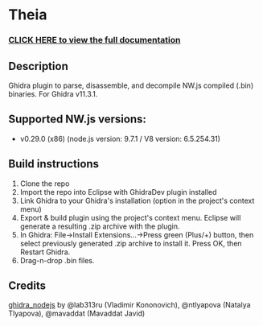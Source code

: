 # Theia

### [CLICK HERE to view the full documentation](https://llamawa.re/Theia/)

## Description

Ghidra plugin to parse, disassemble, and decompile NW.js compiled (.bin) binaries. For Ghidra v11.3.1.

## Supported NW.js versions:
- v0.29.0 (x86) (node.js version: 9.7.1 / V8 version: 6.5.254.31)

## Build instructions

1.  Clone the repo
2.  Import the repo into Eclipse with GhidraDev plugin installed
3.  Link Ghidra to your Ghidra's installation (option in the project's context menu)
4.  Export & build plugin using the project's context menu. Eclipse will generate a resulting .zip archive with the plugin.
5.  In Ghidra: File->Install Extensions...->Press green (Plus/+) button, then select previously generated .zip archive to install it. Press OK, then Restart Ghidra.
6.  Drag-n-drop .bin files.

## Credits

[ghidra_nodejs](https://github.com/PositiveTechnologies/ghidra_nodejs) by @lab313ru (Vladimir Kononovich), @ntlyapova (Natalya Tlyapova), @mavaddat (Mavaddat Javid)